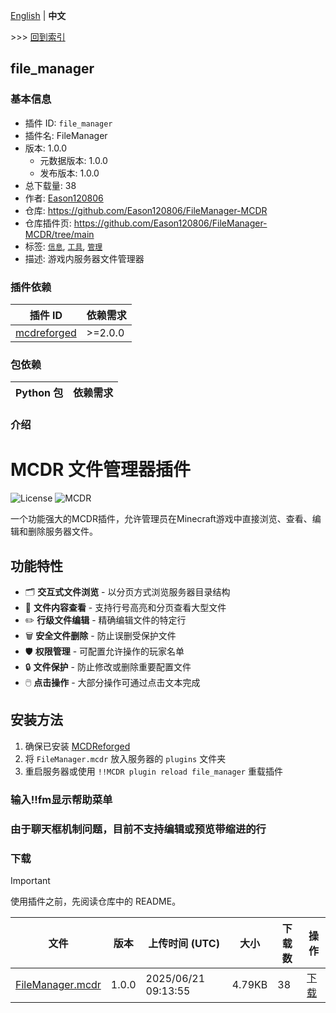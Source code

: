 [English](readme.md) | **中文**

\>\>\> [回到索引](/readme-zh_cn.md)

## file_manager

### 基本信息

- 插件 ID: `file_manager`
- 插件名: FileManager
- 版本: 1.0.0
  - 元数据版本: 1.0.0
  - 发布版本: 1.0.0
- 总下载量: 38
- 作者: [Eason120806](https://github.com/Eason120806)
- 仓库: https://github.com/Eason120806/FileManager-MCDR
- 仓库插件页: https://github.com/Eason120806/FileManager-MCDR/tree/main
- 标签: [`信息`](/labels/information/readme-zh_cn.md), [`工具`](/labels/tool/readme-zh_cn.md), [`管理`](/labels/management/readme-zh_cn.md)
- 描述: 游戏内服务器文件管理器

### 插件依赖

| 插件 ID | 依赖需求 |
| --- | --- |
| [mcdreforged](https://github.com/Fallen-Breath/MCDReforged) | \>=2.0.0 |

### 包依赖

| Python 包 | 依赖需求 |
| --- | --- |

### 介绍


# MCDR 文件管理器插件

![License](https://img.shields.io/badge/License-GPLv3-blue)
![MCDR](https://img.shields.io/badge/MCDR-2.1.0%2B-blue)

一个功能强大的MCDR插件，允许管理员在Minecraft游戏中直接浏览、查看、编辑和删除服务器文件。

## 功能特性

- 🗂️ **交互式文件浏览** - 以分页方式浏览服务器目录结构
- 📄 **文件内容查看** - 支持行号高亮和分页查看大型文件
- ✏️ **行级文件编辑** - 精确编辑文件的特定行
- 🗑️ **安全文件删除** - 防止误删受保护文件
- 🛡️ **权限管理** - 可配置允许操作的玩家名单
- 🔒 **文件保护** - 防止修改或删除重要配置文件
- 🖱️ **点击操作** - 大部分操作可通过点击文本完成

## 安装方法

1. 确保已安装 [MCDReforged](https://github.com/Fallen-Breath/MCDReforged)
2. 将 `FileManager.mcdr` 放入服务器的 `plugins` 文件夹
3. 重启服务器或使用 `!!MCDR plugin reload file_manager` 重载插件

### 输入!!fm显示帮助菜单
### 由于聊天框机制问题，目前不支持编辑或预览带缩进的行


### 下载

> [!IMPORTANT]
> 使用插件之前，先阅读仓库中的 README。

| 文件 | 版本 | 上传时间 (UTC) | 大小 | 下载数 | 操作 |
| --- | --- | --- | --- | --- | --- |
| [FileManager.mcdr](https://github.com/Eason120806/FileManager-MCDR/releases/tag/1.0.0) | 1.0.0 | 2025/06/21 09:13:55 | 4.79KB | 38 | [下载](https://github.com/Eason120806/FileManager-MCDR/releases/download/1.0.0/FileManager.mcdr) |

